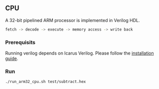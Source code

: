 ## CPU

A 32-bit pipelined ARM processor is implemented in Verilog HDL.

```bash
fetch -> decode -> execute -> memory access -> write back
```

### Prerequisits

Running verilog depends on Icarus Verilog. Please follow the [installation guide](https://steveicarus.github.io/iverilog/usage/installation.html).

### Run

```bash
./run_arm32_cpu.sh test/subtract.hex
```

